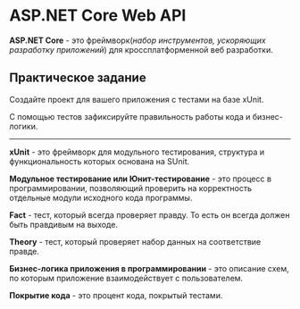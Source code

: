 # **ASP.NET Core Web API**
**ASP.NET Core** - это фреймворк(*набор инструментов, ускоряющих разработку приложений*) для кроссплатформенной веб разработки. 

## **Практическое задание**

Создайте проект для вашего приложения с тестами на базе xUnit. 

С помощью тестов зафиксируйте правильность работы кода и бизнес-логики.

___

**xUnit** - это фреймворк для модульного тестирования, структура и функциональность которых основана на SUnit.

**Модульное тестирование или Юнит-тестирование** - это процесс в программировании, позволяющий проверить на корректность отдельные модули исходного кода программы.

**Fact** - тест, который всегда проверяет правду. То есть он всегда должен быть правдивым на выходе.

**Theory** - тест, который проверяет набор данных на соответствие правде.

**Бизнес-логика приложения в программировании** - это описание схем, по которым приложение взаимодействует с пользователем. 

**Покрытие кода** - это процент кода, покрытый тестами.
